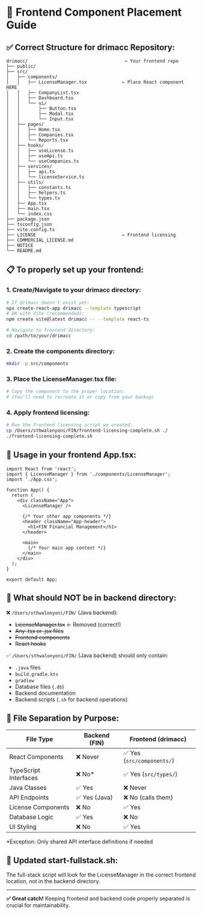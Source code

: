 # 🎯 Frontend Component Placement Guide

## ✅ **Correct Structure for drimacc Repository:**

```
drimacc/                                    ← Your frontend repo
├── public/
├── src/
│   ├── components/
│   │   ├── LicenseManager.tsx             ← Place React component HERE
│   │   ├── CompanyList.tsx
│   │   ├── Dashboard.tsx
│   │   └── ui/
│   │       ├── Button.tsx
│   │       ├── Modal.tsx
│   │       └── Input.tsx
│   ├── pages/
│   │   ├── Home.tsx
│   │   ├── Companies.tsx
│   │   └── Reports.tsx
│   ├── hooks/
│   │   ├── useLicense.ts
│   │   ├── useApi.ts
│   │   └── useCompanies.ts
│   ├── services/
│   │   ├── api.ts
│   │   └── licenseService.ts
│   ├── utils/
│   │   ├── constants.ts
│   │   ├── helpers.ts
│   │   └── types.ts
│   ├── App.tsx
│   ├── main.tsx
│   └── index.css
├── package.json
├── tsconfig.json
├── vite.config.ts
├── LICENSE                                ← Frontend licensing
├── COMMERCIAL_LICENSE.md
├── NOTICE
└── README.md
```

## 📋 **To properly set up your frontend:**

### 1. Create/Navigate to your drimacc directory:
```bash
# If drimacc doesn't exist yet:
npx create-react-app drimacc --template typescript
# OR with Vite (recommended):
npm create vite@latest drimacc -- --template react-ts

# Navigate to frontend directory:
cd /path/to/your/drimacc
```

### 2. Create the components directory:
```bash
mkdir -p src/components
```

### 3. Place the LicenseManager.tsx file:
```bash
# Copy the component to the proper location:
# (You'll need to recreate it or copy from your backup)
```

### 4. Apply frontend licensing:
```bash
# Run the frontend licensing script we created:
cp /Users/sthwalonyoni/FIN/frontend-licensing-complete.sh ./
./frontend-licensing-complete.sh
```

## 🔧 **Usage in your frontend App.tsx:**

```tsx
import React from 'react';
import { LicenseManager } from './components/LicenseManager';
import './App.css';

function App() {
  return (
    <div className="App">
      <LicenseManager />
      
      {/* Your other app components */}
      <header className="App-header">
        <h1>FIN Financial Management</h1>
      </header>
      
      <main>
        {/* Your main app content */}
      </main>
    </div>
  );
}

export default App;
```

## 🚫 **What should NOT be in backend directory:**

❌ `/Users/sthwalonyoni/FIN/` (Java backend):
- ~~LicenseManager.tsx~~ ← Removed (correct!)
- ~~Any .tsx or .jsx files~~
- ~~Frontend components~~
- ~~React hooks~~

✅ `/Users/sthwalonyoni/FIN/` (Java backend) should only contain:
- `.java` files
- `build.gradle.kts`
- `gradlew`
- Database files (`.db`)
- Backend documentation
- Backend scripts (`.sh` for backend operations)

## 🎯 **File Separation by Purpose:**

| File Type | Backend (FIN) | Frontend (drimacc) |
|-----------|---------------|-------------------|
| React Components | ❌ Never | ✅ Yes (`src/components/`) |
| TypeScript Interfaces | ❌ No* | ✅ Yes (`src/types/`) |
| Java Classes | ✅ Yes | ❌ Never |
| API Endpoints | ✅ Yes (Java) | ❌ No (calls them) |
| License Components | ❌ No | ✅ Yes |
| Database Logic | ✅ Yes | ❌ No |
| UI Styling | ❌ No | ✅ Yes |

*Exception: Only shared API interface definitions if needed

## 🔄 **Updated start-fullstack.sh:**

The full-stack script will look for the LicenseManager in the correct frontend location, not in the backend directory.

---

**✅ Great catch!** Keeping frontend and backend code properly separated is crucial for maintainability.
